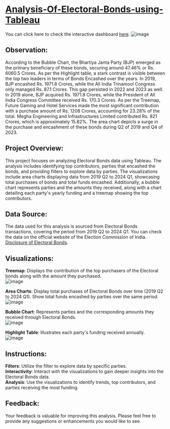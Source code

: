# [Analysis-Of-Electoral-Bonds-using-Tableau](https://public.tableau.com/views/AnalysisofElectoralBonds/AnalysisOfElectoralBonds?:language=en-US&:sid=&:display_count=n&:origin=viz_share_link)
You can click here to check the interactive dashboard [here](https://public.tableau.com/views/AnalysisofElectoralBonds/AnalysisOfElectoralBonds?:language=en-US&:sid=&:display_count=n&:origin=viz_share_link).
![image](https://github.com/Rizwans-github/Analysis-Of-Electoral-Bonds-using-Tableau/assets/141806496/ba6f2a75-ade1-47a5-b046-8f58b7a795f2)
## Observation:
According to the Bubble Chart, the Bhartiya Janta Party (BJP) emerged as the primary beneficiary of these bonds, securing around 47.46% or Rs. 6060.5 Crores. As per the Highlight table, a stark contrast is visible between the top two leaders in terms of Bonds Encashed over the years. In 2019, BJP encashed Rs. 1971.8 Crores, while the All India Trinamool Congress only managed Rs. 87.1 Crores. This gap persisted in 2022 and 2023 as well. In 2019 alone, BJP acquired Rs. 1971.8 Crores, while the President of All India Congress Committee received Rs. 170.3 Crores. As per the Treemap, Future Gaming and Hotel Services made the most significant contribution with a purchase amount of Rs. 1208 Crores, accounting for 23.28% of the total. Megha Engineering and Infrastructures Limited contributed Rs. 821 Crores, which is approximately 15.82%. The area chart depicts a surge in the purchase and encashment of these bonds during Q2 of 2019 and Q4 of 2023.
## Project Overview:
This project focuses on analyzing Electoral Bonds data using Tableau. The analysis includes identifying top contributors, parties that encashed the bonds, and providing filters to explore data by parties. The visualizations include area charts displaying data from 2019 Q2 to 2024 Q1, showcasing total purchases of bonds and total funds encashed. Additionally, a bubble chart represents parties and the amounts they received, along with a chart detailing each party's yearly funding and a treemap showing the top contributors.

## Data Source:
The data used for this analysis is sourced from Electoral Bonds transactions, covering the period from 2019 Q2 to 2024 Q1. You can check the data on the official website of the Election Commission of India. [Disclosure of Electoral Bonds](https://www.eci.gov.in/disclosure-of-electoral-bonds).

## Visualizations:
**Treemap**:
Displays the contribution of the top purchasers of the Electoral bonds along with the amount they purchased.  
![image](https://github.com/Rizwans-github/Analysis-Of-Electoral-Bonds-using-Tableau/assets/141806496/54d93bfa-fb59-4c85-9987-6c9a04732e4d)  

**Area Charts**:
Display total purchases of Electoral Bonds over time (2019 Q2 to 2024 Q1).
Show total funds encashed by parties over the same period.    
![image](https://github.com/Rizwans-github/Analysis-Of-Electoral-Bonds-using-Tableau/assets/141806496/5474eb77-26cd-452e-b5f2-6194bf4fbe47)    

**Bubble Chart**:
Represents parties and the corresponding amounts they received through Electoral Bonds.  
![image](https://github.com/Rizwans-github/Analysis-Of-Electoral-Bonds-using-Tableau/assets/141806496/037d5661-1737-438a-86ba-5eb1b88caecf)    

**Highlight Table**:
Illustrates each party's funding received annually.  
![image](https://github.com/Rizwans-github/Analysis-Of-Electoral-Bonds-using-Tableau/assets/141806496/2ae5a208-f449-4132-b0b5-4901df7703ba)    
  

## Instructions:
**Filters**:
Utilize the filter to explore data by specific parties.  
**Interactivity**:
Interact with the visualizations to gain deeper insights into the Electoral Bonds data.  
**Analysis**:
Use the visualizations to identify trends, top contributors, and parties receiving the most funding.  

## Feedback:
Your feedback is valuable for improving this analysis. Please feel free to provide any suggestions or enhancements you would like to see.

